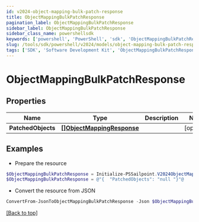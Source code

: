 ```yaml
---
id: v2024-object-mapping-bulk-patch-response
title: ObjectMappingBulkPatchResponse
pagination_label: ObjectMappingBulkPatchResponse
sidebar_label: ObjectMappingBulkPatchResponse
sidebar_class_name: powershellsdk
keywords: ['powershell', 'PowerShell', 'sdk', 'ObjectMappingBulkPatchResponse', 'V2024ObjectMappingBulkPatchResponse'] 
slug: /tools/sdk/powershell/v2024/models/object-mapping-bulk-patch-response
tags: ['SDK', 'Software Development Kit', 'ObjectMappingBulkPatchResponse', 'V2024ObjectMappingBulkPatchResponse']
---
```



# ObjectMappingBulkPatchResponse

## Properties

Name | Type | Description | Notes
------------ | ------------- | ------------- | -------------
**PatchedObjects** | [**[]ObjectMappingResponse**](object-mapping-response) |  | [optional] 

## Examples

- Prepare the resource
```powershell
$ObjectMappingBulkPatchResponse = Initialize-PSSailpoint.V2024ObjectMappingBulkPatchResponse  -PatchedObjects null
$ObjectMappingBulkPatchResponse = @"{  "PatchedObjects": "null "}"@
```

- Convert the resource from JSON
```powershell
ConvertFrom-JsonToObjectMappingBulkPatchResponse -Json $ObjectMappingBulkPatchResponse
```


[[Back to top]](#) 

